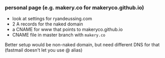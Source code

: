 ### personal page (e.g. makery.co for makeryco.github.io)

- look at settings for ryandeussing.com
- 2 A records for the naked domain
- a CNAME for www that points to makeryco.github.io
- CNAME file in master branch with `makery.co`

Better setup would be non-naked domain, but need different DNS for that (fastmail doesn't let you use @ alias)